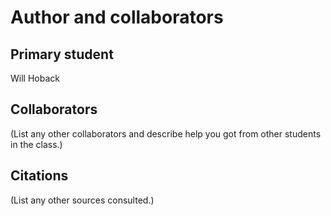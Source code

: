 Author and collaborators
========================

Primary student
---------------
Will Hoback


Collaborators
-------------
(List any other collaborators and describe help you got from other students
in the class.)


Citations
---------
(List any other sources consulted.)
